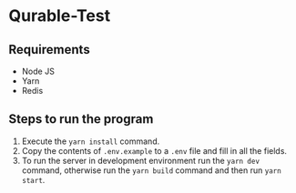 # Qurable-Test

## Requirements

- Node JS
- Yarn
- Redis

## Steps to run the program

1. Execute the `yarn install` command.
2. Copy the contents of `.env.example` to a `.env` file and fill in all the fields.
3. To run the server in development environment run the `yarn dev` command, otherwise run the `yarn build` command and then run `yarn start`.

